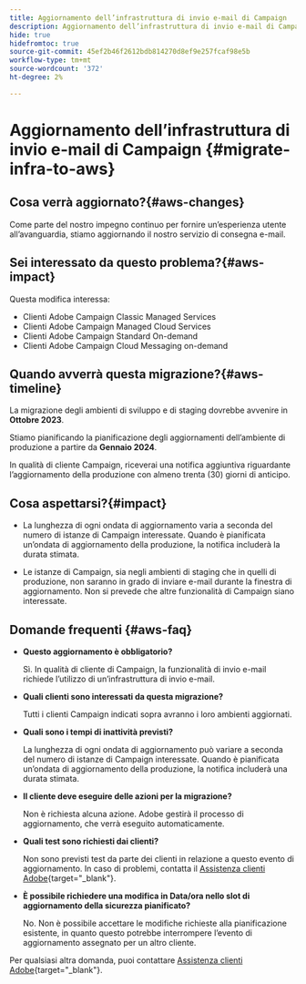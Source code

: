 ```yaml
---
title: Aggiornamento dell’infrastruttura di invio e-mail di Campaign
description: Aggiornamento dell’infrastruttura di invio e-mail di Campaign
hide: true
hidefromtoc: true
source-git-commit: 45ef2b46f2612bdb814270d8ef9e257fcaf98e5b
workflow-type: tm+mt
source-wordcount: '372'
ht-degree: 2%

---
```



# Aggiornamento dell’infrastruttura di invio e-mail di Campaign {#migrate-infra-to-aws}

## Cosa verrà aggiornato?{#aws-changes}

Come parte del nostro impegno continuo per fornire un’esperienza utente all’avanguardia, stiamo aggiornando il nostro servizio di consegna e-mail.

## Sei interessato da questo problema?{#aws-impact}

Questa modifica interessa:

* Clienti Adobe Campaign Classic Managed Services
* Clienti Adobe Campaign Managed Cloud Services
* Clienti Adobe Campaign Standard On-demand
* Clienti Adobe Campaign Cloud Messaging on-demand

## Quando avverrà questa migrazione?{#aws-timeline}

La migrazione degli ambienti di sviluppo e di staging dovrebbe avvenire in **Ottobre 2023**.

Stiamo pianificando la pianificazione degli aggiornamenti dell’ambiente di produzione a partire da **Gennaio 2024**.

In qualità di cliente Campaign, riceverai una notifica aggiuntiva riguardante l’aggiornamento della produzione con almeno trenta (30) giorni di anticipo.

## Cosa aspettarsi?{#impact}

* La lunghezza di ogni ondata di aggiornamento varia a seconda del numero di istanze di Campaign interessate. Quando è pianificata un’ondata di aggiornamento della produzione, la notifica includerà la durata stimata.

* Le istanze di Campaign, sia negli ambienti di staging che in quelli di produzione, non saranno in grado di inviare e-mail durante la finestra di aggiornamento. Non si prevede che altre funzionalità di Campaign siano interessate.

## Domande frequenti {#aws-faq}

* **Questo aggiornamento è obbligatorio?**

  Sì. In qualità di cliente di Campaign, la funzionalità di invio e-mail richiede l’utilizzo di un’infrastruttura di invio e-mail.

* **Quali clienti sono interessati da questa migrazione?**

  Tutti i clienti Campaign indicati sopra avranno i loro ambienti aggiornati.

* **Quali sono i tempi di inattività previsti?**

  La lunghezza di ogni ondata di aggiornamento può variare a seconda del numero di istanze di Campaign interessate. Quando è pianificata un’ondata di aggiornamento della produzione, la notifica includerà una durata stimata.

* **Il cliente deve eseguire delle azioni per la migrazione?**

  Non è richiesta alcuna azione. Adobe gestirà il processo di aggiornamento, che verrà eseguito automaticamente.

* **Quali test sono richiesti dai clienti?**

  Non sono previsti test da parte dei clienti in relazione a questo evento di aggiornamento. In caso di problemi, contatta il [Assistenza clienti Adobe](https://experienceleague.adobe.com/?support-solution=Campaign#support){target="_blank"}.


* **È possibile richiedere una modifica in Data/ora nello slot di aggiornamento della sicurezza pianificato?**

  No. Non è possibile accettare le modifiche richieste alla pianificazione esistente, in quanto questo potrebbe interrompere l’evento di aggiornamento assegnato per un altro cliente.

Per qualsiasi altra domanda, puoi contattare [Assistenza clienti Adobe](https://experienceleague.adobe.com/?support-solution=Campaign#support){target="_blank"}.
